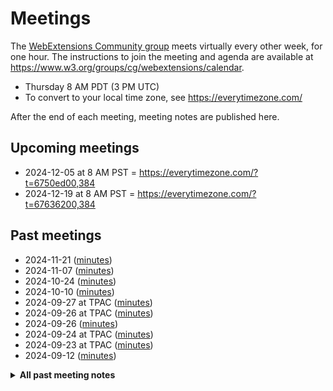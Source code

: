 # Meetings

The [WebExtensions Community group](https://www.w3.org/community/webextensions/) meets virtually every other week, for one hour.
The instructions to join the meeting and agenda are available at https://www.w3.org/groups/cg/webextensions/calendar.

* Thursday 8 AM PDT (3 PM UTC)
* To convert to your local time zone, see https://everytimezone.com/

After the end of each meeting, meeting notes are published here.

## Upcoming meetings

- 2024-12-05 at 8 AM PST = https://everytimezone.com/?t=6750ed00,384
- 2024-12-19 at 8 AM PST = https://everytimezone.com/?t=67636200,384

## Past meetings

* 2024-11-21 ([minutes](2024-11-21-wecg.md))
* 2024-11-07 ([minutes](2024-11-07-wecg.md))
* 2024-10-24 ([minutes](2024-10-24-wecg.md))
* 2024-10-10 ([minutes](2024-10-10-wecg.md))
* 2024-09-27 at TPAC ([minutes](2024-09-27-wecg-tpac.md))
* 2024-09-26 at TPAC ([minutes](2024-09-26-wecg-tpac.md))
* 2024-09-26 ([minutes](2024-09-26-wecg.md))
* 2024-09-24 at TPAC ([minutes](2024-09-24-wecg-tpac.md))
* 2024-09-23 at TPAC ([minutes](2024-09-23-wecg-tpac.md))
* 2024-09-12 ([minutes](2024-09-12-wecg.md))

<details>
<summary><strong>All past meeting notes</strong></summary>

**2024**

* 2024-11-21 ([minutes](2024-11-21-wecg.md))
* 2024-11-07 ([minutes](2024-11-07-wecg.md))
* 2024-10-24 ([minutes](2024-10-24-wecg.md))
* 2024-10-10 ([minutes](2024-10-10-wecg.md))
* 2024-09-27 at TPAC ([minutes](2024-09-27-wecg-tpac.md))
* 2024-09-26 at TPAC ([minutes](2024-09-26-wecg-tpac.md))
* 2024-09-26 ([minutes](2024-09-26-wecg.md))
* 2024-09-24 at TPAC ([minutes](2024-09-24-wecg-tpac.md))
* 2024-09-23 at TPAC ([minutes](2024-09-23-wecg-tpac.md))
* 2024-09-12 ([minutes](2024-09-12-wecg.md))
* 2024-08-29 ([minutes](2024-08-29-wecg.md))
* 2024-08-15 ([minutes](2024-08-15-wecg.md))
* 2024-08-01 ([minutes](2024-08-01-wecg.md))
* 2024-07-18 ([minutes](2024-07-18-wecg.md))
* 2024-07-04 ([minutes](2024-07-04-wecg.md))
* 2024-06-20 ([minutes](2024-06-20-wecg.md))
* 2024-06-06 ([minutes](2024-06-06-wecg.md))
* 2024-05-23 ([minutes](2024-05-23-wecg.md))
* 2024-05-09 ([minutes](2024-05-09-wecg.md))
* 2024-04-25 ([minutes](2024-04-25-wecg.md))
* 2024-04-11 ([minutes](2024-04-11-wecg.md))
* 2024-03-28 ([minutes](2024-03-28-wecg.md))
* 2024-03-20 meetup at San Diego ([minutes](2024-03-20-san-diego-meetup.md))
* 2024-03-19 meetup at San Diego ([minutes](2024-03-19-san-diego-meetup.md))
* 2024-03-18 meetup at San Diego ([minutes](2024-03-18-san-diego-meetup.md))
* 2024-03-14 ([minutes](2024-03-14-wecg.md))
* 2024-02-29 ([minutes](2024-02-29-wecg.md))
* 2024-02-15 ([minutes](2024-02-15-wecg.md))
* 2024-02-01 ([minutes](2024-02-01-wecg.md))
* 2024-01-18 ([minutes](2024-01-18-wecg.md))
* 2024-01-04 ([minutes](2024-01-04-wecg.md))

**2023**

* 2023-12-07 ([minutes](2023-12-07-wecg.md))
* 2023-11-23 ([minutes](2023-11-23-wecg.md))
* 2023-11-09 ([minutes](2023-11-09-wecg.md))
* 2023-10-26 ([minutes](2023-10-26-wecg.md))
* 2023-10-12 ([minutes](2023-10-12-wecg.md))
* 2023-09-28 ([minutes](2023-09-28-wecg.md))
* 2023-09-14 ([minutes](2023-09-14-wecg.md))
* 2023-09-12 at TPAC ([minutes](2023-09-12-wecg-tpac.md))
* 2023-09-11 at TPAC ([minutes](2023-09-11-wecg-tpac.md))
* 2023-09-11 until 2023-09-14, extra meetings at TPAC ([minutes](2023-09-11-2023-09-14-tpac-extra.md))
* 2023-08-31 ([minutes](2023-08-31-wecg.md))
* 2023-08-17 ([minutes](2023-08-17-wecg.md))
* 2023-08-03 ([minutes](2023-08-03-wecg.md))
* 2023-07-20 ([minutes](2023-07-20-wecg.md))
* 2023-07-06 ([minutes](2023-07-06-wecg.md))
* 2023-06-22 ([minutes](2023-06-22-wecg.md))
* 2023-06-08 ([minutes](2023-06-08-wecg.md))
* 2023-05-25 ([minutes](2023-05-25-wecg.md))
* 2023-05-11 ([minutes](2023-05-11-wecg.md))
* 2023-04-27 ([minutes](2023-04-27-wecg.md))
* 2023-04-13 ([minutes](2023-04-13-wecg.md))
* 2023-03-30 ([minutes](2023-03-30-wecg.md))
* 2023-03-16 ([minutes](2023-03-16-wecg.md))
* 2023-03-02 ([minutes](2023-03-02-wecg.md))
* 2023-02-16 ([minutes](2023-02-16-wecg.md))
* 2023-02-02 ([minutes](2023-02-02-wecg.md))
* 2023-01-19 ([minutes](2023-01-19-wecg.md))
* 2023-01-05 ([minutes](2023-01-05-wecg.md))

**2022**

* 2022-12-08 ([minutes](2022-12-08-wecg.md))
* 2022-11-24 ([minutes](2022-11-24-wecg.md))
* 2022-11-15 User Scripts API kickoff ([minutes](2022-11-15-wecg-userscripts.md))
* 2022-11-10 ([minutes](2022-11-10-wecg.md))
* 2022-10-27 ([minutes](2022-10-27-wecg.md))
* 2022-10-13 ([minutes](2022-10-13-wecg.md))
* 2022-09-29 ([minutes](2022-09-29-wecg.md))
* 2022-09-15 at TPAC ([minutes](2022-09-15-wecg-tpac.md))
* 2022-09-15 ([minutes](2022-09-15-wecg.md))
* 2022-09-01 ([minutes](2022-09-01-wecg.md))
* 2022-08-18 ([minutes](2022-08-18-wecg.md))
* 2022-08-04 ([minutes](2022-08-04-wecg.md))
* 2022-07-21 ([minutes](2022-07-21-wecg.md))
* 2022-07-07 ([minutes](2022-07-07-wecg.md))
* 2022-06-23 ([minutes](2022-06-23-wecg.md))
* 2022-06-09 ([minutes](2022-06-09-wecg.md))
* 2022-05-26 ([minutes](2022-05-26-wecg.md))
* 2022-05-12 ([minutes](2022-05-12-wecg.md))
* 2022-04-28 ([minutes](2022-04-28-wecg.md))
* 2022-04-14 ([minutes](2022-04-14-wecg.md))
* 2022-03-31 ([minutes](2022-03-31-wecg.md))
* 2022-03-17 ([minutes](2022-03-17-wecg.md))
* 2022-03-03 ([minutes](2022-03-03-wecg.md))
* 2022-02-17 ([minutes](2022-02-17-wecg.md))
* 2022-02-03 ([minutes](2022-02-03-wecg.md))
* 2022-01-20 ([minutes](2022-01-20-wecg.md))
* 2022-01-06 ([minutes](2022-01-06-wecg.md))

**2021**

* 2021-12-09 ([minutes](2021-12-09-wecg.md))
* 2021-11-11 ([minutes](2021-11-11-wecg.md))
* 2021-10-28 ([minutes](2021-10-28-wecg.md))
* 2021-10-14 ([minutes](2021-10-14-wecg.md))
* 2021-09-30 ([minutes](2021-09-30-wecg.md))
* 2021-09-16 ([minutes](2021-09-16-wecg.md))
* 2021-09-02 ([minutes](2021-09-02-wecg.md))
* 2021-08-19 ([minutes](2021-08-19-wecg.md))
* 2021-08-05 ([minutes](2021-08-05-wecg.md))
* 2021-07-22 ([minutes](2021-07-22-wecg.md))
* 2021-07-08 ([minutes](2021-07-08-wecg.md))
* 2021-06-24 ([minutes](2021-06-24-wecg.md))

</details>
